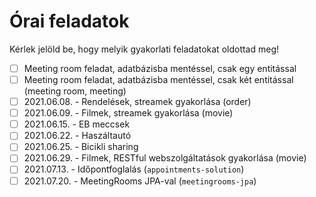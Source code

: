 # Órai feladatok

Kérlek jelöld be, hogy melyik gyakorlati feladatokat oldottad meg!

* [ ] Meeting room feladat, adatbázisba mentéssel, csak egy entitással
* [ ] Meeting room feladat, adatbázisba mentéssel, csak két entitással (meeting room, meeting)
* [ ] 2021.06.08. - Rendelések, streamek gyakorlása (order)
* [ ] 2021.06.09. - Filmek, streamek gyakorlása (movie)
* [ ] 2021.06.15. - EB meccsek
* [ ] 2021.06.22. - Haszáltautó
* [ ] 2021.06.25. - Bicikli sharing
* [ ] 2021.06.29. - Filmek, RESTful webszolgáltatások gyakorlása (movie)
* [ ] 2021.07.13. - Időpontfoglalás (`appointments-solution`)
* [ ] 2021.07.20. - MeetingRooms JPA-val (`meetingrooms-jpa`)